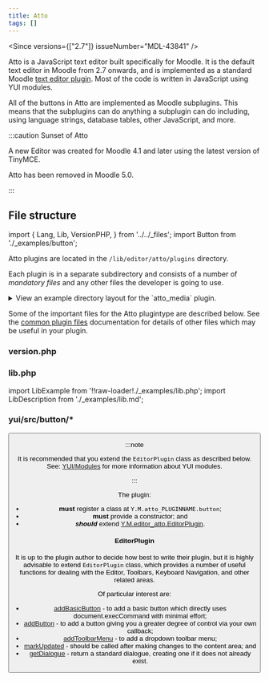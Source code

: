 ```yaml
---
title: Atto
tags: []
---
```


<Since versions={["2.7"]} issueNumber="MDL-43841" />

Atto is a JavaScript text editor built specifically for Moodle. It is the default text editor in Moodle from 2.7 onwards, and is implemented as a standard Moodle [text editor plugin](./../../subsystems/editor/index.md). Most of the code is written in JavaScript using YUI modules.

All of the buttons in Atto are implemented as Moodle subplugins. This means that the subplugins can do anything a subplugin can do including, using language strings, database tables, other JavaScript, and more.

:::caution Sunset of Atto

A new Editor was created for Moodle 4.1 and later using the latest version of TinyMCE.

Atto has been removed in Moodle 5.0.

:::

## File structure

import {
    Lang,
    Lib,
    VersionPHP,
} from '../../_files';
import Button from './_examples/button';

Atto plugins are located in the `/lib/editor/atto/plugins` directory.

Each plugin is in a separate subdirectory and consists of a number of _mandatory files_ and any other files the developer is going to use.

<details>
  <summary>View an example directory layout for the `atto_media` plugin.</summary>

```console
 lib/editor/atto/plugins/media
 |-- db
 |   └-- upgrade.php
 |-- lang
 |   └-- en
 |       └-- atto_media.php
 |-- yui
 |   └-- src
 |        └-- button
 |           └-- atto_media.php
 |           ├── build.json
 |           ├── js
 |           │   └── button.js
 |           └── meta
 |               └── button.json
 |-- settings.php
 └-- version.php
```

</details>

Some of the important files for the Atto plugintype are described below. See the [common plugin files](../commonfiles) documentation for details of other files which may be useful in your plugin.

### version.php

<VersionPHP
    plugintype="atto"
/>

### lib.php

import LibExample from '!!raw-loader!./_examples/lib.php';
import LibDescription from './_examples/lib.md';

<Lib
    plugintype="atto"
    pluginname="media"
    description={LibDescription}
    example={LibExample}
    legacy={false}
    optional
/>

### yui/src/button/*

<!-- markdownlint-disable no-inline-html -->

<Button
    pluginname="media"
    modulename="button"
/>

:::note

It is recommended that you extend the `EditorPlugin` class as described below.
See: [YUI/Modules](../../../guides/javascript/yui/modules.md) for more information about YUI modules.

:::

The plugin:

- **must** register a class at `Y.M.atto_PLUGINNAME.button`;
- **must** provide a constructor; and
- ***should*** extend [Y.M.editor_atto.EditorPlugin](https://github.com/moodle/moodle/blob/MOODLE_37_STABLE/lib/editor/atto/yui/src/editor/js/editor-plugin.js).

#### EditorPlugin

It is up to the plugin author to decide how best to write their plugin, but it is highly advisable to extend `EditorPlugin` class, which provides a number of useful functions for dealing with the Editor, Toolbars, Keyboard Navigation, and other related areas.

Of particular interest are:

- [addBasicButton](https://github.com/moodle/moodle/blob/MOODLE_37_STABLE/lib/editor/atto/yui/src/editor/js/editor-plugin-buttons.js#L293) - to add a basic button which directly uses document.execCommand with minimal effort;
- [addButton](https://github.com/moodle/moodle/blob/MOODLE_37_STABLE/lib/editor/atto/yui/src/editor/js/editor-plugin-buttons.js#L161) - to add a button giving you a greater degree of control via your own callback;
- [addToolbarMenu](https://github.com/moodle/moodle/blob/MOODLE_37_STABLE/lib/editor/atto/yui/src/editor/js/editor-plugin-buttons.js#L337) - to add a dropdown toolbar menu;
- [markUpdated](https://github.com/moodle/moodle/blob/MOODLE_37_STABLE/lib/editor/atto/yui/src/editor/js/editor-plugin.js#L91) - should be called after making changes to the content area; and
- [getDialogue](https://github.com/moodle/moodle/blob/MOODLE_37_STABLE/lib/editor/atto/yui/src/editor/js/editor-plugin-dialogue.js#L54) - return a standard dialogue, creating one if it does not already exist.
